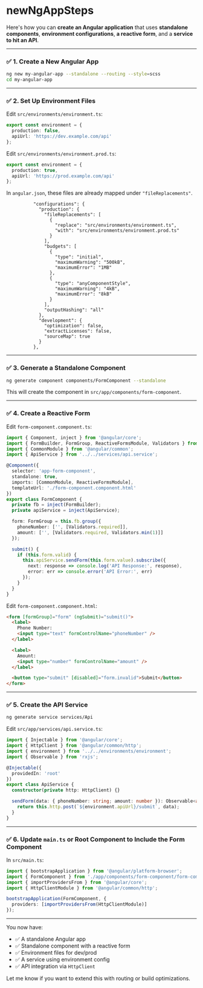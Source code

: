 # newNgAppSteps

Here's how you can **create an Angular application** that uses **standalone components**, **environment configurations**, **a reactive form**, and a **service to hit an API**.

---

### ✅ 1. Create a New Angular App

```bash
ng new my-angular-app --standalone --routing --style=scss
cd my-angular-app
```

---

### ✅ 2. Set Up Environment Files

Edit `src/environments/environment.ts`:

```ts
export const environment = {
  production: false,
  apiUrl: 'https://dev.example.com/api'
};
```

Edit `src/environments/environment.prod.ts`:

```ts
export const environment = {
  production: true,
  apiUrl: 'https://prod.example.com/api'
};
```

In `angular.json`, these files are already mapped under `"fileReplacements"`.

```
          "configurations": {
            "production": {
              "fileReplacements": [
                {
                  "replace": "src/environments/environment.ts",
                  "with": "src/environments/environment.prod.ts"
                }
              ],
              "budgets": [
                {
                  "type": "initial",
                  "maximumWarning": "500kB",
                  "maximumError": "1MB"
                },
                {
                  "type": "anyComponentStyle",
                  "maximumWarning": "4kB",
                  "maximumError": "8kB"
                }
              ],
              "outputHashing": "all"
            },
            "development": {
              "optimization": false,
              "extractLicenses": false,
              "sourceMap": true
            }
          },
```

---

### ✅ 3. Generate a Standalone Component

```bash
ng generate component components/FormComponent --standalone
```

This will create the component in `src/app/components/form-component`.

---

### ✅ 4. Create a Reactive Form

Edit `form-component.component.ts`:

```ts
import { Component, inject } from '@angular/core';
import { FormBuilder, FormGroup, ReactiveFormsModule, Validators } from '@angular/forms';
import { CommonModule } from '@angular/common';
import { ApiService } from '../../services/api.service';

@Component({
  selector: 'app-form-component',
  standalone: true,
  imports: [CommonModule, ReactiveFormsModule],
  templateUrl: './form-component.component.html'
})
export class FormComponent {
  private fb = inject(FormBuilder);
  private apiService = inject(ApiService);

  form: FormGroup = this.fb.group({
    phoneNumber: ['', [Validators.required]],
    amount: ['', [Validators.required, Validators.min(1)]]
  });

  submit() {
    if (this.form.valid) {
      this.apiService.sendForm(this.form.value).subscribe({
        next: response => console.log('API Response:', response),
        error: err => console.error('API Error:', err)
      });
    }
  }
}
```

Edit `form-component.component.html`:

```html
<form [formGroup]="form" (ngSubmit)="submit()">
  <label>
    Phone Number:
    <input type="text" formControlName="phoneNumber" />
  </label>

  <label>
    Amount:
    <input type="number" formControlName="amount" />
  </label>

  <button type="submit" [disabled]="form.invalid">Submit</button>
</form>
```

---

### ✅ 5. Create the API Service

```bash
ng generate service services/Api
```

Edit `src/app/services/api.service.ts`:

```ts
import { Injectable } from '@angular/core';
import { HttpClient } from '@angular/common/http';
import { environment } from '../../environments/environment';
import { Observable } from 'rxjs';

@Injectable({
  providedIn: 'root'
})
export class ApiService {
  constructor(private http: HttpClient) {}

  sendForm(data: { phoneNumber: string; amount: number }): Observable<any> {
    return this.http.post(`${environment.apiUrl}/submit`, data);
  }
}
```

---

### ✅ 6. Update `main.ts` or Root Component to Include the Form Component

In `src/main.ts`:

```ts
import { bootstrapApplication } from '@angular/platform-browser';
import { FormComponent } from './app/components/form-component/form-component.component';
import { importProvidersFrom } from '@angular/core';
import { HttpClientModule } from '@angular/common/http';

bootstrapApplication(FormComponent, {
  providers: [importProvidersFrom(HttpClientModule)]
});
```

---

You now have:

* ✅ A standalone Angular app
* ✅ Standalone component with a reactive form
* ✅ Environment files for dev/prod
* ✅ A service using environment config
* ✅ API integration via `HttpClient`

Let me know if you want to extend this with routing or build optimizations.
